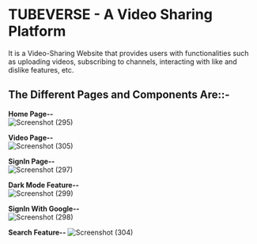 <h1> TUBEVERSE - A Video Sharing Platform </h1>

It is a Video-Sharing Website that provides users with functionalities such as uploading videos, subscribing to channels, interacting with like and dislike features, etc.
<br>
<h2>The Different Pages and Components Are::- </h2>

**Home Page--**  <br>
![Screenshot (295)](https://github.com/yyogesh0301/Tubeverse_frontend/assets/101698207/6f289b23-c2ae-4376-89f7-b285b77d45de)


**Video Page--**  <br>
![Screenshot (305)](https://github.com/yyogesh0301/Tubeverse_frontend/assets/101698207/589b2308-a5c5-42c9-959f-e30689b8ba71)


**SignIn Page--**    <br>
![Screenshot (297)](https://github.com/yyogesh0301/Tubeverse_frontend/assets/101698207/a0763047-a20f-496e-8b19-03f59a3fb9a9)


**Dark Mode Feature--**   <br>
![Screenshot (299)](https://github.com/yyogesh0301/Tubeverse_frontend/assets/101698207/9c42b494-e39d-40f5-acfb-3c143cd801dc)

**SignIn With Google--**  <br>
![Screenshot (298)](https://github.com/yyogesh0301/Tubeverse_frontend/assets/101698207/220b5ef7-de0d-42f0-a662-436c3d0e4bde)


**Search Feature--** 
![Screenshot (304)](https://github.com/yyogesh0301/Tubeverse_frontend/assets/101698207/b1685a44-ea2f-4d85-b2e1-f83e3daebb7d)

